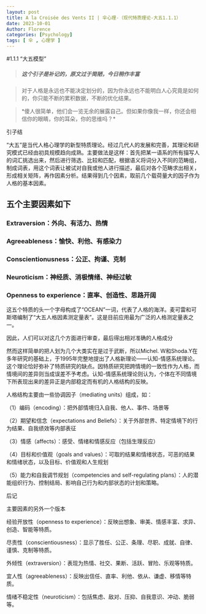 ```yaml
---
layout: post
title: A la Croisée des Vents II | 伞心理-（现代特质理论-大五1.1.1）
date: 2023-10-01
Author: Florence
categories: [Psychology]
tags: [ 伞 , 心理学 ]
---
```


#1.1.1 “大五模型”

> ##### 这个引子是补记的，原文过于简陋，今日稍作丰富

> 对于人格是永远也不能决定划分的，因为你永远也不能明白人心究竟是如何的，你只能不断的累积数据，不断的优化结果。

> \*傻人很简单，他们会一览无余的展露自己。但如果你像我一样，你还会相信你的眼睛，你的耳朵，你的思维吗？\*

引子结


“大五”是当代人格心理学的新型特质理论。经过几代人的发展和完善，其理论和研究模式已经由初具规模趋向成熟。主要做法是这样：首先把某一语系的所有描写人的词汇挑选出来，然后进行筛选、比较和匹配，根据语义将词分入不同的范畴组，制成词表，用这个词表让被试对自我或他人进行描述，最后对各个范畴求出相关，形成相关矩阵，再作因素分析。结果得到几个因素，取前几个载荷量大的因子作为人格的基本因素。

## 五个主要因素如下

### Extraversion：外向、有活力、热情

### Agreeableness：愉快、利他、有感染力

### Conscientionusness：公正、拘谨、克制

### Neuroticism：神经质、消极情绪、神经过敏

### Openness to experience：直率、创造性、思路开阔

这五个特质的头一个字母构成了“OCEAN”一词，代表了人格的海洋。麦可雷和可斯塔编制了“大五人格因素测定量表”。这是目前应用最为广泛的人格测定量表之一。

因此，人们可以对这几个方面进行审查，最后得出相对准确的人格成分

然而这样简单的把人划为几个大类实在是过于武断，所以Michel. W和Shoda.Y在多年研究的基础上，于1995年完整地提出了人格新理论——认知-情感系统理论。这个理论恰好弥补了特质研究的缺点。因特质研究把跨情境的一致性作为人格，而情境间的差异则当成误差不予考虑。认知-情感系统理论则认为，个体在不同情境下所表现出来的差异正是内部稳定而有机的人格结构的反映。

人格结构主要由一些协调因子（mediating units）组成，如：

（1）编码（encoding）：把外部情境归入自我、他人、事件、场景等

（2）期望和信念（expectations and Beliefs）：关于外部世界、特定情境下的行为结果、自我绩效等内部表征

（3）情感（affects）：感受、情绪和情感反应（包括生理反应）

（4）目标和价值观（goals and values）：可取的结果和情绪状态，可恶的结果和情绪状态，以及目标、价值观和人生规划

（5）能力和自我调节规划（competencies and self-regulating plans）：人的潜能组织行为、控制结局、影响自己行为和内部状态的计划和策略。



后记

主要因素的另外一个版本

经验开放性（openness to experience）：反映出想象、审美、情感丰富、求异、创造、智能等特质。

尽责性（conscientiousness）：显示了胜任、公正、条理、尽职、成就、自律、谨慎、克制等特质。

外倾性（extraversion）：表现为热情、社交、果断、活跃、冒险、乐观等特质。

宜人性（agreeableness）：反映出信任、直率、利他、依从、谦虚、移情等特质。

情绪不稳定性（neuroticism）：包括焦虑、敌对、压抑、自我意识、冲动、脆弱等。
